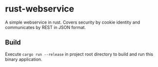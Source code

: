 # rust-webservice
A simple webservice in rust. Covers security by cookie identity and communicates by REST in JSON format.

## Build
Execute `cargo run --release` in project root directory to build and run this binary application.